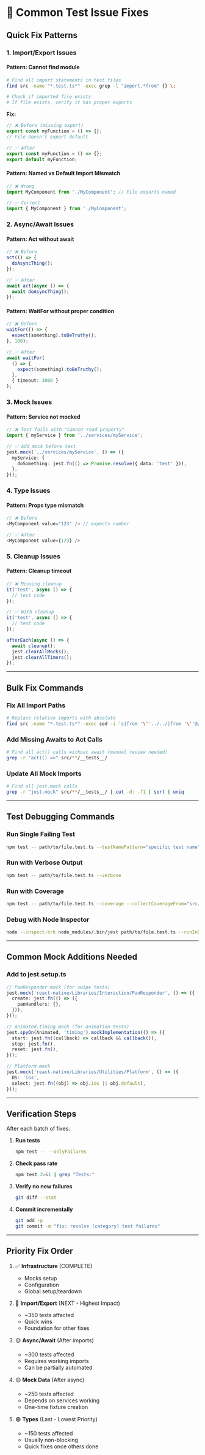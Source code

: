 # 🔧 Common Test Issue Fixes

## Quick Fix Patterns

### 1. Import/Export Issues

#### Pattern: Cannot find module
```bash
# Find all import statements in test files
find src -name "*.test.ts*" -exec grep -l "import.*from" {} \;

# Check if imported file exists
# If file exists, verify it has proper exports
```

**Fix:**
```typescript
// ❌ Before (missing export)
export const myFunction = () => {};
// File doesn't export default

// ✅ After
export const myFunction = () => {};
export default myFunction;
```

#### Pattern: Named vs Default Import Mismatch
```typescript
// ❌ Wrong
import MyComponent from './MyComponent'; // File exports named

// ✅ Correct
import { MyComponent } from './MyComponent';
```

### 2. Async/Await Issues

#### Pattern: Act without await
```typescript
// ❌ Before
act(() => {
  doAsyncThing();
});

// ✅ After
await act(async () => {
  await doAsyncThing();
});
```

#### Pattern: WaitFor without proper condition
```typescript
// ❌ Before
waitFor(() => {
  expect(something).toBeTruthy();
}, 100);

// ✅ After
await waitFor(
  () => {
    expect(something).toBeTruthy();
  },
  { timeout: 3000 }
);
```

### 3. Mock Issues

#### Pattern: Service not mocked
```typescript
// ❌ Test fails with "Cannot read property"
import { myService } from '../services/myService';

// ✅ Add mock before test
jest.mock('../services/myService', () => ({
  myService: {
    doSomething: jest.fn(() => Promise.resolve({ data: 'test' })),
  },
}));
```

### 4. Type Issues

#### Pattern: Props type mismatch
```typescript
// ❌ Before
<MyComponent value="123" /> // expects number

// ✅ After
<MyComponent value={123} />
```

### 5. Cleanup Issues

#### Pattern: Cleanup timeout
```typescript
// ❌ Missing cleanup
it('test', async () => {
  // test code
});

// ✅ With cleanup
it('test', async () => {
  // test code
});

afterEach(async () => {
  await cleanup();
  jest.clearAllMocks();
  jest.clearAllTimers();
});
```

---

## Bulk Fix Commands

### Fix All Import Paths
```bash
# Replace relative imports with absolute
find src -name "*.test.ts*" -exec sed -i 's|from '\''../../|from '\''@/|g' {} \;
```

### Add Missing Awaits to Act Calls
```bash
# Find all act() calls without await (manual review needed)
grep -r "act(() =>" src/**/__tests__/
```

### Update All Mock Imports
```bash
# Find all jest.mock calls
grep -r "jest.mock" src/**/__tests__/ | cut -d: -f1 | sort | uniq
```

---

## Test Debugging Commands

### Run Single Failing Test
```bash
npm test -- path/to/file.test.ts --testNamePattern="specific test name"
```

### Run with Verbose Output
```bash
npm test -- path/to/file.test.ts --verbose
```

### Run with Coverage
```bash
npm test -- path/to/file.test.ts --coverage --collectCoverageFrom="src/path/**/*.ts"
```

### Debug with Node Inspector
```bash
node --inspect-brk node_modules/.bin/jest path/to/file.test.ts --runInBand
```

---

## Common Mock Additions Needed

### Add to jest.setup.ts
```typescript
// PanResponder mock (for swipe tests)
jest.mock('react-native/Libraries/Interaction/PanResponder', () => ({
  create: jest.fn(() => ({
    panHandlers: {},
  })),
}));

// Animated.timing mock (for animation tests)
jest.spyOn(Animated, 'timing').mockImplementation(() => ({
  start: jest.fn((callback) => callback && callback()),
  stop: jest.fn(),
  reset: jest.fn(),
}));

// Platform mock
jest.mock('react-native/Libraries/Utilities/Platform', () => ({
  OS: 'ios',
  select: jest.fn((obj) => obj.ios || obj.default),
}));
```

---

## Verification Steps

After each batch of fixes:

1. **Run tests**
   ```bash
   npm test -- --onlyFailures
   ```

2. **Check pass rate**
   ```bash
   npm test 2>&1 | grep "Tests:"
   ```

3. **Verify no new failures**
   ```bash
   git diff --stat
   ```

4. **Commit incrementally**
   ```bash
   git add -p
   git commit -m "fix: resolve [category] test failures"
   ```

---

## Priority Fix Order

1. ✅ **Infrastructure** (COMPLETE)
   - Mocks setup
   - Configuration
   - Global setup/teardown

2. 🔴 **Import/Export** (NEXT - Highest Impact)
   - ~350 tests affected
   - Quick wins
   - Foundation for other fixes

3. 🟡 **Async/Await** (After imports)
   - ~300 tests affected
   - Requires working imports
   - Can be partially automated

4. 🟡 **Mock Data** (After async)
   - ~250 tests affected
   - Depends on services working
   - One-time fixture creation

5. 🟢 **Types** (Last - Lowest Priority)
   - ~150 tests affected
   - Usually non-blocking
   - Quick fixes once others done
